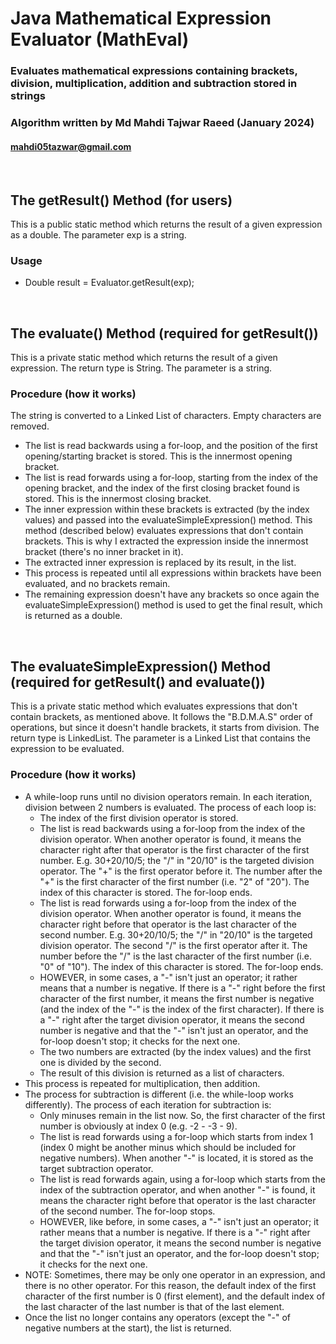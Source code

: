 # Java Mathematical Expression Evaluator (MathEval)
### Evaluates mathematical expressions containing brackets, division, multiplication, addition and subtraction stored in strings
### Algorithm written by Md Mahdi Tajwar Raeed (January 2024)
#### mahdi05tazwar@gmail.com
<br>

## The getResult() Method (for users)
This is a public static method which returns the result of a given expression as a double. The parameter exp is a string.
### Usage
* Double result = Evaluator.getResult(exp);
<br>

## The evaluate() Method (required for getResult())
This is a private static method which returns the result of a given expression.
The return type is String. The parameter is a string.
### Procedure (how it works)
The string is converted to a Linked List of characters. Empty characters are removed.
* The list is read backwards using a for-loop, and the position of the first opening/starting bracket is stored. This is the innermost opening bracket.
* The list is read forwards using a for-loop, starting from the index of the opening bracket, and the index of the first closing bracket found is stored. This is the innermost closing bracket.
* The inner expression within these brackets is extracted (by the index values) and passed into the evaluateSimpleExpression() method. This method (described below) evaluates expressions that don't contain brackets. This is why I extracted the expression inside the innermost bracket (there's no inner bracket in it).
* The extracted inner expression is replaced by its result, in the list.
* This process is repeated until all expressions within brackets have been evaluated, and no brackets remain.
* The remaining expression doesn't have any brackets so once again the evaluateSimpleExpression() method is used to get the final result, which is returned as a double.
<br>

## The evaluateSimpleExpression() Method (required for getResult() and evaluate())
This is a private static method which evaluates expressions that don't contain brackets, as mentioned above. It follows the "B.D.M.A.S" order of operations, but since it doesn't handle brackets, it starts from division.
The return type is LinkedList<Character>. The parameter is a Linked List that contains the expression to be evaluated.
### Procedure (how it works)
* A while-loop runs until no division operators remain. In each iteration, division between 2 numbers is evaluated. The process of each loop is:
  * The index of the first division operator is stored.
  * The list is read backwards using a for-loop from the index of the division operator. When another operator is found, it means the character right after that operator is the first character of the first number. E.g. 30+20/10/5; the "/" in "20/10" is the targeted division operator. The "+" is the first operator before it. The number after the "+" is the first character of the first number (i.e. "2" of "20"). The index of this character is stored. The for-loop ends.
  * The list is read forwards using a for-loop from the index of the division operator.  When another operator is found, it means the character right before that operator is the last character of the second number. E.g. 30+20/10/5; the "/" in "20/10" is the targeted division operator. The second "/" is the first operator after it. The number before the "/" is the last character of the first number (i.e. "0" of "10"). The index of this character is stored. The for-loop ends.
  * HOWEVER, in some cases, a "-" isn't just an operator; it rather means that a number is negative. If there is a "-" right before the first character of the first number, it means the first number is negative (and the index of the "-" is the index of the first character). If there is a "-" right after the target division operator, it means the second number is negative and that the "-" isn't just an operator, and the for-loop doesn't stop; it checks for the next one.
  * The two numbers are extracted (by the index values) and the first one is divided by the second.
  * The result of this division is returned as a list of characters.
* This process is repeated for multiplication, then addition.
* The process for subtraction is different (i.e. the while-loop works differently). The process of each iteration for subtraction is:
  * Only minuses remain in the list now. So, the first character of the first number is obviously at index 0 (e.g. -2 - -3 - 9).
  * The list is read forwards using a for-loop which starts from index 1 (index 0 might be another minus which should be included for negative numbers). When another "-" is located, it is stored as the target subtraction operator.
  * The list is read forwards again, using a for-loop which starts from the index of the subtraction operator, and when another "-" is found, it means the character right before that operator is the last character of the second number. The for-loop stops.
  * HOWEVER, like before, in some cases, a "-" isn't just an operator; it rather means that a number is negative. If there is a "-" right after the target division operator, it means the second number is negative and that the "-" isn't just an operator, and the for-loop doesn't stop; it checks for the next one.
* NOTE: Sometimes, there may be only one operator in an expression, and there is no other operator. For this reason, the default index of the first character of the first number is 0 (first element), and the default index of the last character of the last number is that of the last element.
* Once the list no longer contains any operators (except the "-" of negative numbers at the start), the list is returned.
